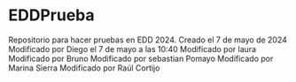 # EDDPrueba
Repositorio para hacer pruebas en EDD 2024. 
Creado el 7 de mayo de 2024
Modificado por Diego el 7 de mayo a las 10:40
Modificado por laura 
Modificado por Bruno
Modificado por sebastian Pomayo
Modificado por Marina Sierra
Modificado por Raúl Cortijo